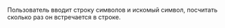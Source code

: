 Пользователь вводит строку символов и искомый символ, посчитать сколько раз он встречается
в строке.
